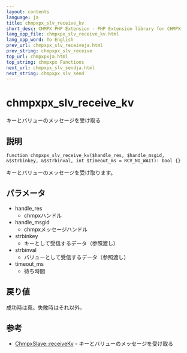 ```yaml
---
layout: contents
language: ja
title: chmpxpx_slv_receive_kv
short_desc: CHMPX PHP Extension - PHP Extension library for CHMPX
lang_opp_file: chmpxpx_slv_receive_kv.html
lang_opp_word: To English
prev_url: chmpxpx_slv_receiveja.html
prev_string: chmpxpx_slv_receive
top_url: chmpxpxja.html
top_string: chmpxpx Functions
next_url: chmpxpx_slv_sendja.html
next_string: chmpxpx_slv_send
---
```


# chmpxpx_slv_receive_kv
キーとバリューのメッセージを受け取る


## 説明

```
function chmpxpx_slv_receive_kv($handle_res, $handle_msgid, &$strbinkey, &$strbinval, int $timeout_ms = RCV_NO_WAIT): bool {}
```

キーとバリューのメッセージを受け取ります。

## パラメータ

* handle_res
  * chmpxハンドル
* handle_msgid
  * chmpxメッセージハンドル
* strbinkey
  * キーとして受信するデータ（参照渡し）
* strbinval
  * バリューとして受信するデータ（参照渡し）
* timeout_ms
  * 待ち時間

## 戻り値
成功時は真。失敗時はそれ以外。

## 参考
- [ChmpxSlave::receiveKv](chmpxslave_class_receivekvja.html) - キーとバリューのメッセージを受け取る
